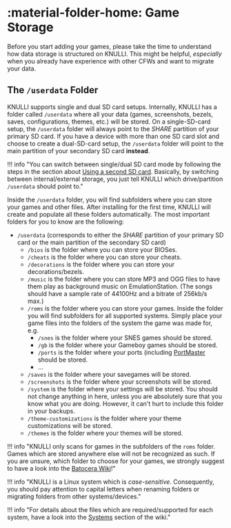 # :material-folder-home: Game Storage

Before you start adding your games, please take the time to understand how data storage is structured on KNULLI. This might be helpful, *especially* when you already have experience with other CFWs and want to migrate your data.

## The `/userdata` Folder

KNULLI supports single and dual SD card setups. Internally, KNULLI has a folder called `/userdata` where all your data (games, screenshots, bezels, saves, configurations, themes, etc.) will be stored. On a single-SD-card setup, the `/userdata` folder will always point to the *SHARE* partition of your primary SD card. If you have a device with more than one SD card slot and choose to create a dual-SD-card setup, the `/userdata` folder will point to the main partition of your secondary SD card **instead**.

!!! info "You can switch between single/dual SD card mode by following the steps in the section about [Using a second SD card](../second-sd-card). Basically, by switching between internal/external storage, you just tell KNULLI which drive/partition `/userdata` should point to."

Inside the `/userdata` folder, you will find subfolders where you can store your games and other files. After installing for the first time, KNULLI will create and populate all these folders automatically. The most important folders for you to know are the following:

* `/userdata` (corresponds to either the *SHARE* partition of your primary SD card or the main partition of the secondary SD card)
    * `/bios` is the folder where you can store your BIOSes.
    * `/cheats` is the folder where you can store your cheats.
    * `/decorations` is the folder where you can store your decorations/bezels.
    * `/music` is the folder where you can store MP3 and OGG files to have them play as background music on EmulationStation. (The songs should have a sample rate of 44100Hz and a bitrate of 256kb/s max.)
    * `/roms` is the folder where you can store your games. Inside the folder you will find subfolders for all supported systems. Simply place your game files into the folders of the system the game was made for, e.g.
        * `/snes` is the folder where your SNES games should be stored.
        * `/gb` is the folder where your Gameboy games should be stored.
        * `/ports` is the folder where your ports (including [PortMaster](../../../systems/portmaster) should be stored.
        * ...
    * `/saves` is the folder where your savegames will be stored.
    * `/screenshots` is the folder where your screenshots will be stored.
    * `/system` is the folder where your settings will be stored. You should not change anything in here, unless you are absolutely sure that you know what you are doing. However, it can't hurt to include this folder in your backups.
    * `/theme-customizations` is the folder where your theme customizations will be stored.
    * `/themes` is the folder where your themes will be stored.

!!! info "KNULLI only scans for games in the subfolders of the `roms` folder. Games which are stored anywhere else will not be recognized as such. If you are unsure, which folder to choose for your games, we strongly suggest to have a look into the [Batocera Wiki](https://wiki.batocera.org/systems)!"

!!! info "KNULLI is a Linux system which is *case-sensitive*. Consequently, you should pay attention to capital letters when renaming folders or migrating folders from other systems/devices."

!!! info "For details about the files which are required/supported for each system, have a look into the [Systems](/../systems) section of the wiki."

